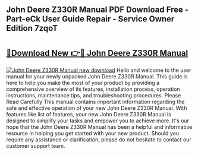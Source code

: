 ## John Deere Z330R Manual PDF Download Free - Part-eCk User Guide Repair - Service Owner Edition 7zqoT

# <h2><a href="http://bc949.oget.top/?id=John+Deere+Z330R+Manual">🔗Download New 👉🔴 John Deere Z330R Manual</a></h2>

[![John Deere Z330R Manual new download](https://i.imgur.com/5g1atiW.png)](http://bc949.oget.top/?id=John+Deere+Z330R+Manual)
Hello and welcome to the user manual for your newly unpacked John Deere Z330R Manual. This guide is here to help you make the most of your product by providing a comprehensive overview of its features, installation process, operation instructions, maintenance tips, and troubleshooting procedures. Please Read Carefully This manual contains important information regarding the safe and effective operation of your new John Deere Z330R Manual. With features like list of features, your new John Deere Z330R Manual is designed to simplify your tasks and empower you to achieve more. It's our hope that the John Deere Z330R Manual has been a helpful and informative resource in helping you get started with your new product. Should you require any assistance or clarification, please do not hesitate to contact our customer support team.
